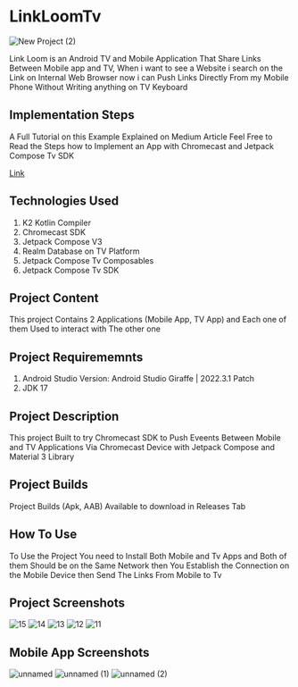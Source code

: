 # LinkLoomTv

![New Project (2)](https://github.com/Yazan98/LinkLoomTv/assets/29167110/20f3badc-8d76-476a-9204-dd4ed473fbe1)

Link Loom is an Android TV and Mobile Application That Share Links Between Mobile app and TV, When i want to see a Website i search on the Link on Internal Web Browser now i can Push Links Directly From my Mobile Phone Without Writing anything on TV Keyboard

## Implementation Steps

A Full Tutorial on this Example Explained on Medium Article Feel Free to Read the Steps how to Implement an App with Chromecast and Jetpack Compose Tv SDK

[Link](https://medium.com/@yazantarifi98/unleashing-the-future-building-chromecast-tv-applications-with-jetpack-compose-and-material-3-910c021acae5)

## Technologies Used
1. K2 Kotlin Compiler
2. Chromecast SDK
3. Jetpack Compose V3
4. Realm Database on TV Platform
5. Jetpack Compose Tv Composables
6. Jetpack Compose Tv SDK

## Project Content
This project Contains 2 Applications (Mobile App, TV App) and Each one of them Used to interact with The other one

## Project Requirememnts
1. Android Studio Version: Android Studio Giraffe | 2022.3.1 Patch
2. JDK 17

## Project Description
This project Built to try Chromecast SDK to Push Eveents Between Mobile and TV Applications Via Chromecast Device with Jetpack Compose and Material 3 Library

## Project Builds
Project Builds (Apk, AAB) Available to download in Releases Tab

## How To Use

To Use the Project You need to Install Both Mobile and Tv Apps and Both of them Should be on the Same Network then You Establish the Connection on the Mobile Device then Send The Links From Mobile to Tv

## Project Screenshots
![15](https://github.com/Yazan98/LinkLoomTv/assets/29167110/03288948-33e1-42f4-9da2-8db5489718ba)
![14](https://github.com/Yazan98/LinkLoomTv/assets/29167110/e50f2826-b5bb-4ccd-97ba-55cbe04cba63)
![13](https://github.com/Yazan98/LinkLoomTv/assets/29167110/b2f44513-8392-40ee-a6da-ca5a7963f3b0)
![12](https://github.com/Yazan98/LinkLoomTv/assets/29167110/99015802-c075-45c7-9b05-62a127c8123d)
![11](https://github.com/Yazan98/LinkLoomTv/assets/29167110/04dc70b2-8807-4b86-8f74-b39a38d942ba)

## Mobile App Screenshots
![unnamed](https://github.com/Yazan98/LinkLoomTv/assets/29167110/43f89995-24e5-461d-8913-fb02c158d7c8)
![unnamed (1)](https://github.com/Yazan98/LinkLoomTv/assets/29167110/4f3a6c5f-f479-4d47-b3f3-cb0dd6630691)
![unnamed (2)](https://github.com/Yazan98/LinkLoomTv/assets/29167110/f01bb58c-b440-4bf7-a5be-14b229856755)


